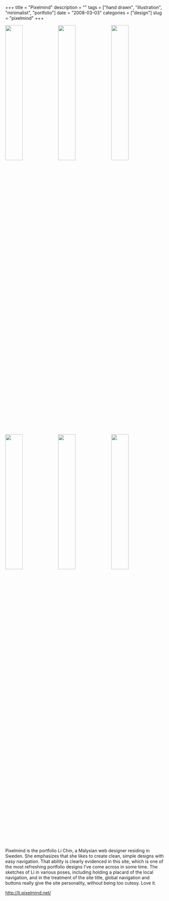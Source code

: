 +++
title = "Pixelmind"
description = ""
tags = ["hand drawn", "illustration", "minimalist", "portfolio"]
date = "2008-03-03"
categories = ["design"]
slug = "pixelmind"
+++


<div id="screens-thumbs" class="clearfix mt1-5">
<a href="//media.konigi.com/design/pixelmind-1.jpg" class="group" rel="group"><img src="//media.konigi.com/design/pixelmind-1.png" alt="" class="thumb" style="width: 33%; max-width: 33%;padding: 0 1px 1px 0" /></a><a href="//media.konigi.com/design/pixelmind-2.jpg" class="group" rel="group"><img src="//media.konigi.com/design/pixelmind-2.png" alt="" class="thumb" style="width: 33%; max-width: 33%;padding: 0 1px 1px 0" /></a><a href="//media.konigi.com/design/pixelmind-3.jpg" class="group" rel="group"><img src="//media.konigi.com/design/pixelmind-3.png" alt="" class="thumb" style="width: 33%; max-width: 33%;padding: 0 1px 1px 0" /></a><a href="//media.konigi.com/design/pixelmind-4.jpg" class="group" rel="group"><img src="//media.konigi.com/design/pixelmind-4.png" alt="" class="thumb" style="width: 33%; max-width: 33%;padding: 0 1px 1px 0" /></a><a href="//media.konigi.com/design/pixelmind-5.jpg" class="group" rel="group"><img src="//media.konigi.com/design/pixelmind-5.png" alt="" class="thumb" style="width: 33%; max-width: 33%;padding: 0 1px 1px 0" /></a><a href="//media.konigi.com/design/pixelmind-6.jpg" class="group" rel="group"><img src="//media.konigi.com/design/pixelmind-6.png" alt="" class="thumb" style="width: 33%; max-width: 33%;padding: 0 1px 1px 0" /></a>
</div>   
<p>Pixelmind is the portfolio Li Chin, a Malysian web designer residing in Sweden. She emphasizes that she likes to create clean, simple designs with easy navigation. That ability is clearly evidenced in this site, which is one of the most refreshing portfolio designs I've come across in some time. The sketches of Li in various poses, including holding a placard of the local navigation, and in the treatment of the site title, global navigation and buttons really give the site personality, without being too cutesy. Love it.</p>
<p><a href="http://li.pixelmind.net/">http://li.pixelmind.net/</a></p>  
